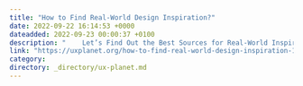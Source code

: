 ```yaml
---
title: "How to Find Real-World Design Inspiration?"
date: 2022-09-22 16:14:53 +0000
dateadded: 2022-09-23 00:00:37 +0100
description: "    Let’s Find Out the Best Sources for Real-World Inspiration.  Continue reading on UX Planet »  "
link: "https://uxplanet.org/how-to-find-real-world-design-inspiration-1773dadff2d5?source=rss----819cc2aaeee0---4"
category:
directory: _directory/ux-planet.md
---
```

